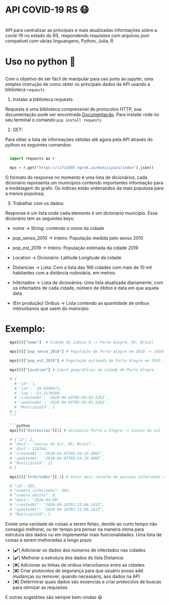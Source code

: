 # API COVID-19 RS 😷 <h1>

  API para centralizar as principais e mais atualizadas informações sobre a covid-19 no estado do RS, respondendo requisões com arquivos json compativel com várias linguangens, Python, Julia, R

# Uso no python 🐍 <h2>

  Com o objetivo de ser fácil de manipular para uso junto ao jupyter, uma simples instrução de como obter os principais dados da API usando a biblioteca `requests`

  1. Instalar a biblioteca requests:

  Requests é uma biblioteca compressível de protocolos HTTP, sua documentação pode ser encontrada [Documentação](https://requests.readthedocs.io/en/master/). Para instalar rode no seu terminal o comando `pip install requests`

  2. GET:

  Para obter a lista de informações obtidas até agora pela API através do python os seguintes comandos:

  ```python

    import requests as r

    mps = r.get("https://c1fc1897.ngrok.io/municipios/index").json()

  ```

  O formato do response no momento é uma lista de dicionários, cada dicionário representa um municipios contendo importantes informação para a modelagem do grafo. Os indices estão ordenandos da mais populosa para a menos populosa;

  3. Trabalhar com os dados:

  Response é um lista onde cada elemento é um dicionário municipio. Esse dicionário tem as seguintes keys:

  * nome -> String: contendo o nome da cidade
  * pop_senso_2010 -> Inteiro: População medida pelo senso 2010
  * pop_est_2019 -> Inteiro: População estimada da cidade 2019
  * Location -> Dicionário: Latitude Longitude da cidade
  * Distancias -> Lista: Com a lista das 166 cidades com mais de 10 mil habitantes com a distância rodoviária, em metros.
  * Infectados -> Lista de dicionários: Uma lista atualizada diariamente, com os infectados de cada cidade, número de óbitos e data em que aquela data

  * (Em produção) Onibus -> Lista contendo as quantidade de onibus interurbanos que saem do múnicipio

  # Exemplo: <h4>

  ```python
    mps[0]["nome"]  # Cidade do indice 0 -> Porto Alegre, RS, Brazil
  ```
  ```python
    mps[0]["pop_senso_2010"] # População de Porto Alegre em 2010 -> 1450555
  ```
  ```python
    mps[0]["pop_est_2019"] # População estimada de Porto Alegre em 2019 ->	1 483 771
  ```

  ```python
    mps[0]["Location"] # Coord geográficas da cidade de Porto Alegre

    # {
      # 'id': 1,
      # 'lat': -30.0346471,
      # 'lng': -51.2176584,
      # 'createdAt': '2020-04-03T05:05:03.526Z',
      # 'updatedAt': '2020-04-03T05:05:03.526Z',
      # 'MunicipioId': 1
    # }
    ```

    ```python
    mps[0]["Distancias"][1] # distancia Porto a Alegre -> Caxias do sul

    # {'id': 2,
    # 'dest': 'Caxias do Sul, RS, Brazil',
    # 'dist': 128244,
    # 'createdAt': '2020-04-03T05:54:19.409Z',
    # 'updatedAt': '2020-04-03T05:54:19.409Z',
    # 'MunicipioId': 1}
    # }
  ```

  ```python
    mps[0]["Infectados"][-1] # Valor mais recente de pessoas infectadas em Porto Alegre

    # "id": 355,
    # "numero_infectados": 303,
    # "numero_obitos": 6,
    # "data": "2020-04-09",
    # "createdAt": "2020-04-10T02:15:08.163Z",
    # "updatedAt": "2020-04-10T02:15:08.163Z",
    # "MunicipioId": 1

  ```


  Existe uma varidade de coisas a serem feitas, devido ao curto tempo não consegui melhorar, ou ter tempo pra pensar na maneira otima para estrutura dos dados ou em implementar mais funcionalidades. Uma lista de coisas a serem melhoradas a longo prazo

  * [✔️] Adicionar os dados dos números de infectados nas cidades
  * [✔️] Melhorar a estrutura dos dados do lista Distancia
  * [❌] Adicionar as linhas de onibus interurbanos entre as cidades
  * [❌] Criar protocolos de segurança para que usuário posso add mudanças ou remover, quando necessário, aos dados na API
  * [❌] Determinar quais dados são essencias e criar protocolos de buscas para otimizar as requisões

  E outras sugestões são sempre bem-vindas 😃